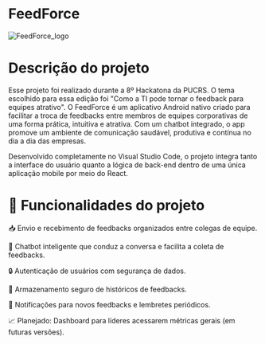 # FeedForce

![FeedForce_logo](https://github.com/user-attachments/assets/2e06524e-68e0-410a-9f6f-7686e9507f0e)

# Descrição do projeto

Esse projeto foi realizado durante a 8º Hackatona da PUCRS.
O tema escolhido para essa edição foi "Como a TI pode tornar o feedback para equipes atrativo".
O FeedForce é um aplicativo Android nativo criado para facilitar a troca de feedbacks entre membros de equipes corporativas de uma forma prática, intuitiva e atrativa. Com um chatbot integrado, o app promove um ambiente de comunicação saudável, produtiva e contínua no dia a dia das empresas.

Desenvolvido completamente no Visual Studio Code, o projeto integra tanto a interface do usuário quanto a lógica de back-end dentro de uma única aplicação mobile
por meio do React.

# :hammer: Funcionalidades do projeto
📥 Envio e recebimento de feedbacks organizados entre colegas de equipe.

🤖 Chatbot inteligente que conduz a conversa e facilita a coleta de feedbacks.

🔒 Autenticação de usuários com segurança de dados.

📌 Armazenamento seguro de históricos de feedbacks.

🔔 Notificações para novos feedbacks e lembretes periódicos.

📈 Planejado: Dashboard para líderes acessarem métricas gerais (em futuras versões).

